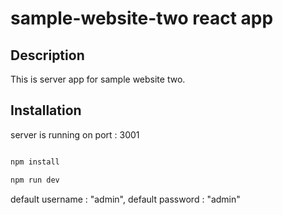 # sample-website-two react app
## Description

This is server app for sample website two.

## Installation

server is running on port : 3001

```bash

npm install

npm run dev

```

default username : "admin", default password : "admin"
